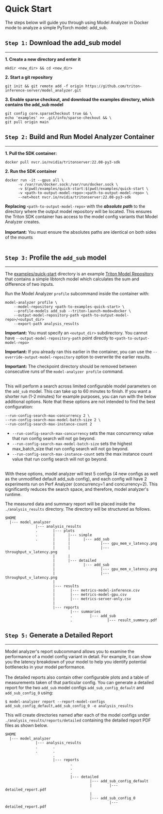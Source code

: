 <!--
Copyright (c) 2020-2022, NVIDIA CORPORATION & AFFILIATES. All rights reserved.

Licensed under the Apache License, Version 2.0 (the "License");
you may not use this file except in compliance with the License.
You may obtain a copy of the License at

    http://www.apache.org/licenses/LICENSE-2.0

Unless required by applicable law or agreed to in writing, software
distributed under the License is distributed on an "AS IS" BASIS,
WITHOUT WARRANTIES OR CONDITIONS OF ANY KIND, either express or implied.
See the License for the specific language governing permissions and
limitations under the License.
-->

# Quick Start

The steps below will guide you through using Model Analyzer in Docker mode to analyze a simple PyTorch model: add_sub.

## `Step 1:` Download the add_sub model

---

**1. Create a new directory and enter it**

```
mkdir <new_dir> && cd <new_dir>
```

**2. Start a git repository**

```
git init && git remote add -f origin https://github.com/triton-inference-server/model_analyzer.git
```

**3. Enable sparse checkout, and download the examples directory, which contains the add_sub model**

```
git config core.sparseCheckout true && \
echo 'examples' >> .git/info/sparse-checkout && \
git pull origin main
```

## `Step 2:` Build and Run Model Analyzer Container

---

**1. Pull the SDK container:**

```
docker pull nvcr.io/nvidia/tritonserver:22.08-py3-sdk
```

**2. Run the SDK container**

```
docker run -it --gpus all \
      -v /var/run/docker.sock:/var/run/docker.sock \
      -v $(pwd)/examples/quick-start:$(pwd)/examples/quick-start \
      -v <path-to-output-model-repo>:<path-to-output-model-repo> \
      --net=host nvcr.io/nvidia/tritonserver:22.08-py3-sdk
```

**Replacing** `<path-to-output-model-repo>` with the
**_absolute_ _path_** to the directory where the output model repository
will be located.
This ensures the Triton SDK container has access to the model
config variants that Model Analyzer creates.<br><br>
**Important:** You must ensure the absolutes paths are identical on both sides of the mounts<br><br>

## `Step 3:` Profile the `add_sub` model

---

The [examples/quick-start](../examples/quick-start) directory is an example
[Triton Model Repository](https://github.com/triton-inference-server/server/blob/main/docs/model_repository.md) that contains a simple libtorch model which calculates
the sum and difference of two inputs.

Run the Model Analyzer `profile` subcommand inside the container with:

```
model-analyzer profile \
    --model-repository <path-to-examples-quick-start> \
    --profile-models add_sub --triton-launch-mode=docker \
    --output-model-repository-path <path-to-output-model-repo>/<output_dir>
    --export-path analysis_results
```

**Important:** You must specify an `<output_dir>` subdirectory. You cannot have `--output-model-repository-path` point directly to `<path-to-output-model-repo>`

**Important:** If you already ran this earlier in the container, you can use the `--override-output-model-repository` option to overwrite the earlier results.

**Important:** The checkpoint directory should be removed between consecutive runs of
the `model-analyzer profile` command.<br><br>

This will perform a search across limited configurable model parameters on the
`add_sub` model. This can take up to 60 minutes to finish. If you want a shorter
run (1-2 minutes) for example purposes, you can run with the below additional
options. Note that these options are not intended to find the best
configuration:

```
--run-config-search-max-concurrency 2 \
--run-config-search-max-model-batch-size 2 \
--run-config-search-max-instance-count 2
```

- `--run-config-search-max-concurrency` sets the max concurrency value that run
  config search will not go beyond. <br>
- `--run-config-search-max-model-batch-size` sets the highest max_batch_size that run config search will not go beyond.
- `--run-config-search-max-instance-count`
  sets the max instance count value that run config search will not go beyond.<br><br>

With these options, model analyzer will test 5 configs (4 new configs as well as the unmodified default add_sub config), and each config will have 2 experiments run on Perf Analyzer (concurrency=1 and concurrency=2). This significantly reduces the search space, and therefore, model analyzer's runtime.

The measured data and summary report will be placed inside the
`./analysis_results` directory. The directory will be structured as follows.

```
$HOME
  |--- model_analyzer
              |--- analysis_results
              .       |--- plots
              .       |      |--- simple
              .       |      |      |--- add_sub
                      |      |              |--- gpu_mem_v_latency.png
                      |      |              |--- throughput_v_latency.png
                      |      |
                      |      |--- detailed
                      |             |--- add_sub
                      |                     |--- gpu_mem_v_latency.png
                      |                     |--- throughput_v_latency.png
                      |
                      |--- results
                      |       |--- metrics-model-inference.csv
                      |       |--- metrics-model-gpu.csv
                      |       |--- metrics-server-only.csv
                      |
                      |--- reports
                              |--- summaries
                              .        |--- add_sub
                              .                |--- result_summary.pdf
```

## `Step 5:` Generate a Detailed Report

---

Model analyzer's report subcommand allows you to examine the performance of a
model config variant in detail. For example, it can show you the latency
breakdown of your model to help you identify potential bottlenecks in your model
performance.<br><br>
The detailed reports also contain other configurable plots and a
table of measurements taken of that particular config. You can generate a
detailed report for the two `add_sub` model configs `add_sub_config_default` and
`add_sub_config_0` using:

```
$ model-analyzer report --report-model-configs add_sub_config_default,add_sub_config_0 -e analysis_results
```

This will create directories named after each of the model configs under
`./analysis_results/reports/detailed` containing the detailed report PDF files as
shown below.

```
$HOME
  |--- model_analyzer
              |--- analysis_results
              .       .
              .       .
                      .
                      |--- reports
                              .
                              .
                              .
                              |--- detailed
                                       |--- add_sub_config_default
                                       |        |--- detailed_report.pdf
                                       |
                                       |--- add_sub_config_0
                                                |--- detailed_report.pdf

```
